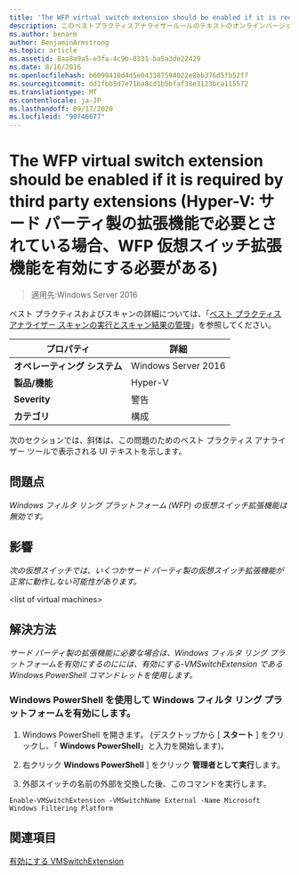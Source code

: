 ```yaml
---
title: 'The WFP virtual switch extension should be enabled if it is required by third party extensions (Hyper-V: サード パーティ製の拡張機能で必要とされている場合、WFP 仮想スイッチ拡張機能を有効にする必要がある)'
description: このベストプラクティスアナライザールールのテキストのオンラインバージョン。
ms.author: benarm
author: BenjaminArmstrong
ms.topic: article
ms.assetid: 8aa8a9a5-e3fa-4c9b-8331-ba5a3de22429
ms.date: 8/16/2016
ms.openlocfilehash: b6099410d4d5e043387594022e8bb376d5fb52f7
ms.sourcegitcommit: dd1fbb5d7e71ba8cd1b5bfaf38e3123bca115572
ms.translationtype: MT
ms.contentlocale: ja-JP
ms.lasthandoff: 09/17/2020
ms.locfileid: "90746677"
---
```

# <a name="the-wfp-virtual-switch-extension-should-be-enabled-if-it-is-required-by-third-party-extensions"></a>The WFP virtual switch extension should be enabled if it is required by third party extensions (Hyper-V: サード パーティ製の拡張機能で必要とされている場合、WFP 仮想スイッチ拡張機能を有効にする必要がある)

>適用先:Windows Server 2016

ベスト プラクティスおよびスキャンの詳細については、「[ベスト プラクティス アナライザー スキャンの実行とスキャン結果の管理](https://go.microsoft.com/fwlink/p/?LinkID=223177)」を参照してください。

|プロパティ|詳細|
|-|-|
|**オペレーティング システム**|Windows Server 2016|
|**製品/機能**|Hyper-V|
|**Severity**|警告|
|**カテゴリ**|構成|

次のセクションでは、斜体は、この問題のためのベスト プラクティス アナライザー ツールで表示される UI テキストを示します。

## <a name="issue"></a>**問題点**
*Windows フィルタ リング プラットフォーム (WFP) の仮想スイッチ拡張機能は無効です。*

## <a name="impact"></a>**影響**
*次の仮想スイッチでは、いくつかサード パーティ製の仮想スイッチ拡張機能が正常に動作しない可能性があります。*

\<list of virtual machines>

## <a name="resolution"></a>**解決方法**
*サード パーティ製の拡張機能に必要な場合は、Windows フィルタ リング プラットフォームを有効にするのにには、有効にする-VMSwitchExtension である Windows PowerShell コマンドレットを使用します。*

### <a name="enable-the-windows-filtering-platform-using-windows-powershell"></a>Windows PowerShell を使用して Windows フィルタ リング プラットフォームを有効にします。

1.  Windows PowerShell を開きます。 (デスクトップから [ **スタート** ] をクリックし、「 **Windows PowerShell**」と入力を開始します)。

2.  右クリック **Windows PowerShell** ] をクリック **管理者として実行**します。

3.  外部スイッチの名前の外部を交換した後、このコマンドを実行します。

```
Enable-VMSwitchExtension -VMSwitchName External -Name Microsoft Windows Filtering Platform
```

## <a name="see-also"></a>関連項目
[有効にする VMSwitchExtension](/powershell/module/hyper-v/enable-vmswitchextension?view=win10-ps)